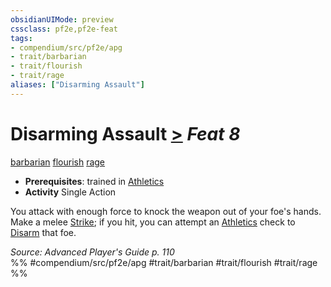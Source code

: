 ```yaml
---
obsidianUIMode: preview
cssclass: pf2e,pf2e-feat
tags:
- compendium/src/pf2e/apg
- trait/barbarian
- trait/flourish
- trait/rage
aliases: ["Disarming Assault"]
---
```

# Disarming Assault  [>](chapter-9-playing-the-game.md#Actions "Single Action") *Feat 8*  
[barbarian](Reference/Rules/Traits/barbarian.md "Barbarian Class Trait")  [flourish](flourish.md "Flourish Combat Trait")  [rage](Reference/Rules/Traits/rage.md "Rage Combat Trait")  

- **Prerequisites**: trained in [Athletics](skills.md#Athletics)
- **Activity** Single Action

You attack with enough force to knock the weapon out of your foe's hands. Make a melee [Strike](strike.md); if you hit, you can attempt an [Athletics](skills.md#Athletics) check to [Disarm](Reference/Rules/Actions/disarm.md) that foe.

*Source: Advanced Player's Guide p. 110*  
%% #compendium/src/pf2e/apg #trait/barbarian #trait/flourish #trait/rage %%
